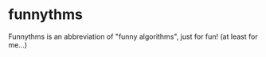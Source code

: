 funnythms
=========

Funnythms is an abbreviation of "funny algorithms", just for fun! (at least for me...)
